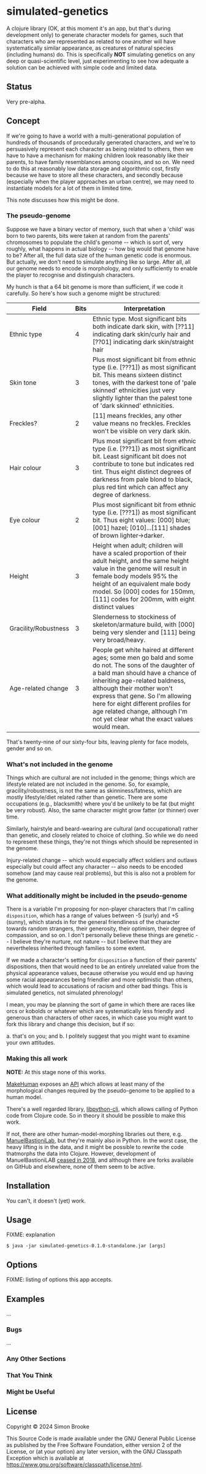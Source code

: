 # simulated-genetics

A clojure library (OK, at this moment it's an app, but that's during development only) to generate character models for games, such that characters who are represented as related to one another will have systematically similar appearance, as creatures of natural species (including humans) do. This is specifically **NOT** simulating genetics on any deep or quasi-scientific level, just experimenting to see how adequate a solution can be achieved with simple code and limited data.

## Status

Very pre-alpha.

## Concept

If we're going to have a world with a multi-generational population of hundreds of thousands of procedurally generated characters, and we're to persuasively represent each character as being related to others, then we have to have a mechanism for making children look reasonably like their parents, to have family resemblances among cousins, and so on. We need to do this at reasonably low data storage and algorithmic cost, firstly because we have to store all these characters, and secondly because (especially when the player approaches an urban centre), we may need to instantiate models for a lot of them in limited time.

This note discusses how this might be done.

### The pseudo-genome

Suppose we have a binary vector of memory, such that when a 'child' was born to two parents, bits were taken at random from the parents' chromosomes to populate the child's genome -- which is sort of, very roughly, what happens in actual biology -- how big would that genome have to be? After all, the full data size of the human genetic code is enormous. But actually, we don't need to simulate anything like so large. After all, all our genome needs to encode is morphology, and only sufficiently to enable the player to recognise and distinguish characters.

My hunch is that a 64 bit genome is more than sufficient, if we code it carefully. So here's how such a genome might be structured: 

| Field                | Bits | Interpretation                                               |
| -------------------- | ---- | ------------------------------------------------------------ |
| Ethnic type          | 4    | Ethnic type. Most significant bits both indicate dark skin, with [??11] indicating dark skin/curly hair and [??01] indicating dark skin/straight hair |
| Skin tone            | 3    | Plus most significant bit from ethnic type (i.e. [???1]) as most significant bit. This means  sixteen distinct tones, with the darkest tone of 'pale skinned' ethnicities just very slightly lighter than the palest tone of 'dark skinned' ethnicities. |
| Freckles?            | 2    | [11] means freckles, any other value means no freckles. Freckles won't be visible on very dark skin. |
| Hair colour          | 3    | Plus most significant bit from ethnic type (i.e. [???1]) as most significant bit. Least significant bit does not contribute to tone but indicates red tint. Thus eight distinct degrees of darkness from pale blond to black, plus red tint which can affect any degree of darkness. |
| Eye colour           | 2    | Plus most significant bit from ethnic type (i.e. [???1]) as most significant bit. Thus eight values: [000] blue; [001] hazel; [010]...[111] shades of brown lighter->darker. |
| Height               | 3    | Height when adult; children will have a scaled proportion of their adult height, and the same height value in the genome will result in female body models 95% the height of an equivalent male body model. So [000] codes for 150mm, [111] codes for 200mm, with eight distinct values |
| Gracility/Robustness | 3    | Slenderness to stockiness of skeleton/armature build, with [000] being very slender and [111] being very broad/heavy. |
| Age-related change   | 3    | People get white haired at different ages; some men go bald and some do not. The sons of the daughter of a bald man should have a chance of inheriting age-related baldness, although their mother won't express that gene. So I'm allowing here for eight different profiles for age related change, although I'm not yet clear what the exact values would mean. |

That's twenty-nine of our sixty-four bits, leaving plenty for face models, gender and so on.

### What's not included in the genome

Things which are cultural are not included in the genome; things which are lifestyle related are not included in the genome. So, for example, gracility/robustness, is not the same as skinniness/fatness, which are mostly lifestyle/diet related rather than genetic. There are some occupations (e.g., blacksmith) where you'd be unlikely to be fat (but might be very robust). Also, the same character might grow fatter (or thinner) over time. 

Similarly, hairstyle and beard-wearing are cultural (and occupational) rather than genetic, and closely related to choice of clothing. So while we do need to represent these things, they're not things which should be represented in the genome.

Injury-related change -- which would especially affect soldiers and outlaws especially but could affect any character -- also needs to be encoded somehow (and may cause real problems), but this is also not a problem for the genome.

### What additionally might be included in the pseudo-genome

There is a variable I'm proposing for non-player characters that I'm calling `disposition`, which has a range of values between -5 (surly) and +5 (sunny), which stands in for the general friendliness of the character towards random strangers, their generosity, their optimism, their degree of compassion, and so on. I don't personally believe these things are genetic -- I believe they're nurture, not nature -- but I believe that they are nevertheless inherited through families to some extent.

If we made a character's setting for `disposition` a function of their parents' dispositions, then that would need to be an entirely unrelated value from the physical appearance values, because otherwise you would end up having some racial appearances being friendlier and more optimistic than others, which would lead to accusations of racism and other bad things. This is simulated genetics, not simulated phrenology!

I mean, you may be planning the sort of game in which there are races like orcs or kobolds or whatever which are systematically less friendly and generous than characters of other races, in which case you might want to fork this library and change this decision, but if so:

a. that's on you; and 
b. I politely suggest that you might want to examine your own attitudes.

### Making this all work

**NOTE:** At this stage none of this works.

[MakeHuman](http://www.makehumancommunity.org/) exposes an [API](https://github.com/makehumancommunity/community-plugins-mhapi/blob/master/docs/MHAPI.md) which allows at least many of the morphological changes required by the pseudo-genome to be applied to a human model. 

There's a well regarded library, [libpython-clj](https://www.futurile.net/2020/02/20/python-from-clojure-with-libpython-clj/), which allows calling of Python code from Clojure code. So in theory it should be possible to make this work.

If not, there are other human-model-morphing libraries out there, e.g. [ManuelBastioniLab](https://mb-lab-community.github.io/MB-Lab.github.io/), but they're mainly also in Python. In the worst case, the heavy lifting is in the data, and it might be possible to rewrite the code thatmorphs the data into Clojure. However, development of ManuelBastioniLAB [ceased in 2018](https://www.cgchannel.com/2018/11/manuel-bastioni-to-discontinue-manuel-bastioni-lab/), and although there are forks available on GitHub and elsewhere, none of them seem to be active. 

## Installation

You can't, it doesn't (yet) work.

## Usage

FIXME: explanation

    $ java -jar simulated-genetics-0.1.0-standalone.jar [args]

## Options

FIXME: listing of options this app accepts.

## Examples

...

### Bugs

...

### Any Other Sections
### That You Think
### Might be Useful

## License

Copyright © 2024 Simon Brooke

This Source Code is made available under the GNU General Public License as published by the Free Software Foundation, either version 2 of the License, or (at your option) any later version, with the GNU Classpath Exception which is available at https://www.gnu.org/software/classpath/license.html.

